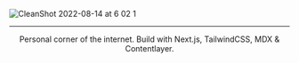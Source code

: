 ![CleanShot 2022-08-14 at 6 02 1](https://i.imgur.com/wFilz1P.png)

<hr>

<p align="center">Personal corner of the internet. Build with Next.js, TailwindCSS, MDX & Contentlayer.</p>
